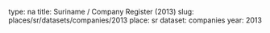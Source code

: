 type: na
title: Suriname / Company Register (2013)
slug: places/sr/datasets/companies/2013
place: sr
dataset: companies
year: 2013
